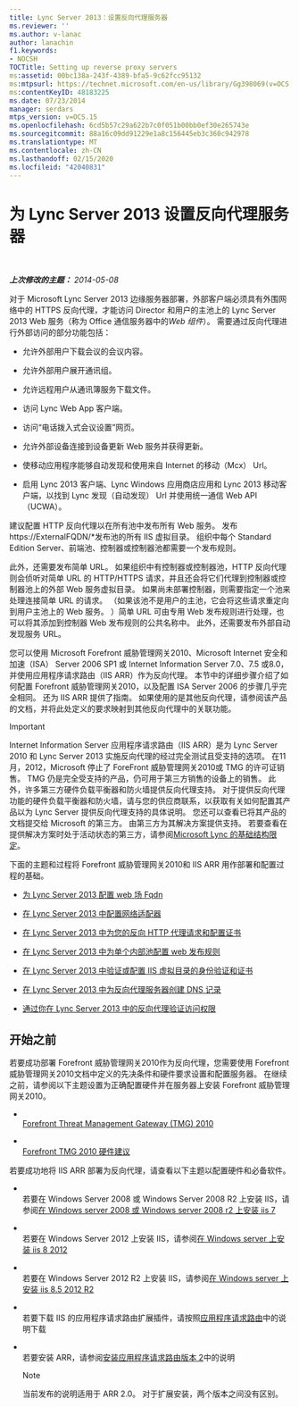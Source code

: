 ```yaml
---
title: Lync Server 2013：设置反向代理服务器
ms.reviewer: ''
ms.author: v-lanac
author: lanachin
f1.keywords:
- NOCSH
TOCTitle: Setting up reverse proxy servers
ms:assetid: 00bc138a-243f-4389-bfa5-9c62fcc95132
ms:mtpsurl: https://technet.microsoft.com/en-us/library/Gg398069(v=OCS.15)
ms:contentKeyID: 48183225
ms.date: 07/23/2014
manager: serdars
mtps_version: v=OCS.15
ms.openlocfilehash: 6cd5b57c29a622b7c0f051b00bb0ef30e265743e
ms.sourcegitcommit: 88a16c09dd91229e1a8c156445eb3c360c942978
ms.translationtype: MT
ms.contentlocale: zh-CN
ms.lasthandoff: 02/15/2020
ms.locfileid: "42040831"
---
```

<div data-xmlns="http://www.w3.org/1999/xhtml">

<div class="topic" data-xmlns="http://www.w3.org/1999/xhtml" data-msxsl="urn:schemas-microsoft-com:xslt" data-cs="http://msdn.microsoft.com/">

<div data-asp="http://msdn2.microsoft.com/asp">

# <a name="setting-up-reverse-proxy-servers-for-lync-server-2013"></a>为 Lync Server 2013 设置反向代理服务器

</div>

<div id="mainSection">

<div id="mainBody">

<span> </span>

_**上次修改的主题：** 2014-05-08_

对于 Microsoft Lync Server 2013 边缘服务器部署，外部客户端必须具有外围网络中的 HTTPS 反向代理，才能访问 Director 和用户的主池上的 Lync Server 2013 Web 服务（称为 Office 通信服务器中的*Web 组件*）。 需要通过反向代理进行外部访问的部分功能包括：

  - 允许外部用户下载会议的会议内容。

  - 允许外部用户展开通讯组。

  - 允许远程用户从通讯簿服务下载文件。

  - 访问 Lync Web App 客户端。

  - 访问“电话拨入式会议设置”网页。

  - 允许外部设备连接到设备更新 Web 服务并获得更新。

  - 使移动应用程序能够自动发现和使用来自 Internet 的移动（Mcx） Url。

  - 启用 Lync 2013 客户端、Lync Windows 应用商店应用和 Lync 2013 移动客户端，以找到 Lync 发现（自动发现） Url 并使用统一通信 Web API （UCWA）。

建议配置 HTTP 反向代理以在所有池中发布所有 Web 服务。 发布 https://ExternalFQDN/\*发布池的所有 IIS 虚拟目录。 组织中每个 Standard Edition Server、前端池、控制器或控制器池都需要一个发布规则。

此外，还需要发布简单 URL。 如果组织中有控制器或控制器池，HTTP 反向代理则会侦听对简单 URL 的 HTTP/HTTPS 请求，并且还会将它们代理到控制器或控制器池上的外部 Web 服务虚拟目录。 如果尚未部署控制器，则需要指定一个池来处理连接简单 URL 的请求。 （如果该池不是用户的主池，它会将这些请求重定向到用户主池上的 Web 服务。 ）简单 URL 可由专用 Web 发布规则进行处理，也可以将其添加到控制器 Web 发布规则的公共名称中。 此外，还需要发布外部自动发现服务 URL。

您可以使用 Microsoft Forefront 威胁管理网关2010、Microsoft Internet 安全和加速（ISA） Server 2006 SP1 或 Internet Information Server 7.0、7.5 或8.0，并使用应用程序请求路由（IIS ARR）作为反向代理。 本节中的详细步骤介绍了如何配置 Forefront 威胁管理网关2010，以及配置 ISA Server 2006 的步骤几乎完全相同。 还为 IIS ARR 提供了指南。 如果使用的是其他反向代理，请参阅该产品的文档，并将此处定义的要求映射到其他反向代理中的关联功能。

<div>


> [!IMPORTANT]  
> Internet Information Server 应用程序请求路由（IIS ARR）是为 Lync Server 2010 和 Lync Server 2013 实施反向代理的经过完全测试且受支持的选项。 在11月，2012，Microsoft 停止了 ForeFront 威胁管理网关2010或 TMG 的许可证销售。 TMG 仍是完全受支持的产品，仍可用于第三方销售的设备上的销售。 此外，许多第三方硬件负载平衡器和防火墙提供反向代理支持。 对于提供反向代理功能的硬件负载平衡器和防火墙，请与您的供应商联系，以获取有关如何配置其产品以为 Lync Server 提供反向代理支持的具体说明。 您还可以查看已将其产品的文档提交给 Microsoft 的第三方。 由第三方为其解决方案提供支持。 若要查看在提供解决方案时处于活动状态的第三方，请参阅<A href="http://go.microsoft.com/fwlink/?linkid=268730">Microsoft Lync 的基础结构限定</A>。



</div>

下面的主题和过程将 Forefront 威胁管理网关2010和 IIS ARR 用作部署和配置过程的基础。

  - [为 Lync Server 2013 配置 web 场 Fqdn](lync-server-2013-configure-web-farm-fqdns.md)

  - [在 Lync Server 2013 中配置网络适配器](lync-server-2013-configure-network-adapters.md)

  - [在 Lync Server 2013 中为您的反向 HTTP 代理请求和配置证书](lync-server-2013-request-and-configure-a-certificate-for-your-reverse-http-proxy.md)

  - [在 Lync Server 2013 中为单个内部池配置 web 发布规则](lync-server-2013-configure-web-publishing-rules-for-a-single-internal-pool.md)

  - [在 Lync Server 2013 中验证或配置 IIS 虚拟目录的身份验证和证书](lync-server-2013-verify-or-configure-authentication-and-certification-on-iis-virtual-directories.md)

  - [在 Lync Server 2013 中为反向代理服务器创建 DNS 记录](lync-server-2013-create-dns-records-for-reverse-proxy-servers.md)

  - [通过你在 Lync Server 2013 中的反向代理验证访问权限](lync-server-2013-verify-access-through-your-reverse-proxy.md)

<div>

## <a name="before-you-begin"></a>开始之前

若要成功部署 Forefront 威胁管理网关2010作为反向代理，您需要使用 Forefront 威胁管理网关2010文档中定义的先决条件和硬件要求设置和配置服务器。 在继续之前，请参阅以下主题设置为正确配置硬件并在服务器上安装 Forefront 威胁管理网关2010。

  - <span></span>  
    [Forefront Threat Management Gateway (TMG) 2010](http://go.microsoft.com/fwlink/?linkid=291292)

  - <span></span>  
    [Forefront TMG 2010 硬件建议](http://go.microsoft.com/fwlink/?linkid=291293)

若要成功地将 IIS ARR 部署为反向代理，请查看以下主题以配置硬件和必备软件。

  - <span></span>  
    若要在 Windows Server 2008 或 Windows Server 2008 R2 上安装 IIS，请参阅[在 Windows server 2008 或 Windows server 2008 r2 上安装 iis 7](http://go.microsoft.com/fwlink/?linkid=291296)

  - <span></span>  
    若要在 Windows Server 2012 上安装 IIS，请参阅[在 Windows server 上安装 iis 8 2012](http://go.microsoft.com/fwlink/?linkid=291297)

  - <span></span>  
    若要在 Windows Server 2012 R2 上安装 IIS，请参阅[在 Windows server 上安装 iis 8.5 2012 R2](http://go.microsoft.com/fwlink/?linkid=330687)

  - <span></span>  
    若要下载 IIS 的应用程序请求路由扩展插件，请按照[应用程序请求路由](http://go.microsoft.com/fwlink/?linkid=291298)中的说明下载

  - <span></span>  
    若要安装 ARR，请参阅[安装应用程序请求路由版本 2](http://go.microsoft.com/fwlink/?linkid=291299)中的说明
    
    <div>
    

    > [!NOTE]  
    > 当前发布的说明适用于 ARR 2.0。 对于扩展安装，两个版本之间没有区别。

    
    </div>

</div>

</div>

<span> </span>

</div>

</div>

</div>

